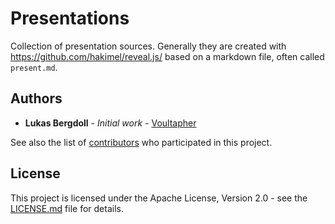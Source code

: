 # Presentations

Collection of presentation sources. Generally they are created with https://github.com/hakimel/reveal.js/ based on a markdown file, often called `present.md`.

## Authors

* **Lukas Bergdoll** - *Initial work* - [Voultapher](https://github.com/Voultapher)

See also the list of [contributors](https://github.com/Voultapher/Presentations/contributors)
who participated in this project.

## License

This project is licensed under the Apache License, Version 2.0 -
see the [LICENSE.md](LICENSE.md) file for details.
